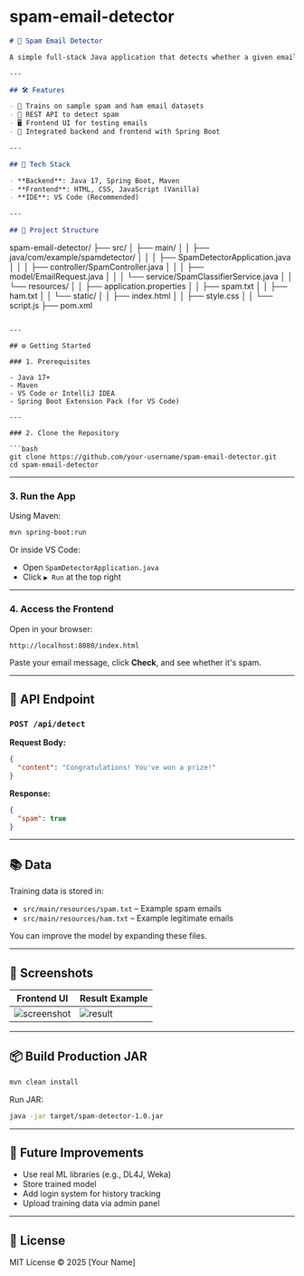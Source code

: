 # spam-email-detector



```markdown
# 📧 Spam Email Detector

A simple full-stack Java application that detects whether a given email is **spam** or **not spam** using a Naive Bayes-based text classifier. Built with **Spring Boot (Java)** for the backend and **HTML/CSS/JavaScript** for the frontend.

---

## 🛠️ Features

- 🧠 Trains on sample spam and ham email datasets
- 📡 REST API to detect spam
- 🖥️ Frontend UI for testing emails
- 🧰 Integrated backend and frontend with Spring Boot

---

## 🚀 Tech Stack

- **Backend**: Java 17, Spring Boot, Maven
- **Frontend**: HTML, CSS, JavaScript (Vanilla)
- **IDE**: VS Code (Recommended)

---

## 📁 Project Structure

```

spam-email-detector/
├── src/
│   ├── main/
│   │   ├── java/com/example/spamdetector/
│   │   │   ├── SpamDetectorApplication.java
│   │   │   ├── controller/SpamController.java
│   │   │   ├── model/EmailRequest.java
│   │   │   └── service/SpamClassifierService.java
│   │   └── resources/
│   │       ├── application.properties
│   │       ├── spam.txt
│   │       ├── ham.txt
│   │       └── static/
│   │           ├── index.html
│   │           ├── style.css
│   │           └── script.js
├── pom.xml

````

---

## ⚙️ Getting Started

### 1. Prerequisites

- Java 17+
- Maven
- VS Code or IntelliJ IDEA
- Spring Boot Extension Pack (for VS Code)

---

### 2. Clone the Repository

```bash
git clone https://github.com/your-username/spam-email-detector.git
cd spam-email-detector
````

---

### 3. Run the App

Using Maven:

```bash
mvn spring-boot:run
```

Or inside VS Code:

* Open `SpamDetectorApplication.java`
* Click `▶ Run` at the top right

---

### 4. Access the Frontend

Open in your browser:

```
http://localhost:8080/index.html
```

Paste your email message, click **Check**, and see whether it's spam.

---

## 🔌 API Endpoint

### `POST /api/detect`

**Request Body:**

```json
{
  "content": "Congratulations! You've won a prize!"
}
```

**Response:**

```json
{
  "spam": true
}
```

---

## 📚 Data

Training data is stored in:

* `src/main/resources/spam.txt` – Example spam emails
* `src/main/resources/ham.txt` – Example legitimate emails

You can improve the model by expanding these files.

---

## 📸 Screenshots

| Frontend UI                | Result Example             |
| -------------------------- | -------------------------- |
| ![screenshot](docs/ui.png) | ![result](docs/result.png) |

---

## 📦 Build Production JAR

```bash
mvn clean install
```

Run JAR:

```bash
java -jar target/spam-detector-1.0.jar
```

---

## 🧠 Future Improvements

* Use real ML libraries (e.g., DL4J, Weka)
* Store trained model
* Add login system for history tracking
* Upload training data via admin panel

---

## 🤝 License

MIT License © 2025 \[Your Name]

```


```

